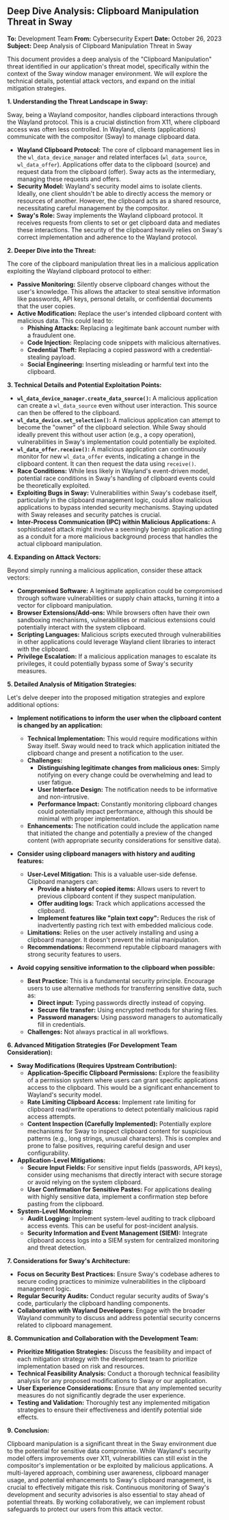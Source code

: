 ## Deep Dive Analysis: Clipboard Manipulation Threat in Sway

**To:** Development Team
**From:** Cybersecurity Expert
**Date:** October 26, 2023
**Subject:** Deep Analysis of Clipboard Manipulation Threat in Sway

This document provides a deep analysis of the "Clipboard Manipulation" threat identified in our application's threat model, specifically within the context of the Sway window manager environment. We will explore the technical details, potential attack vectors, and expand on the initial mitigation strategies.

**1. Understanding the Threat Landscape in Sway:**

Sway, being a Wayland compositor, handles clipboard interactions through the Wayland protocol. This is a crucial distinction from X11, where clipboard access was often less controlled. In Wayland, clients (applications) communicate with the compositor (Sway) to manage clipboard data.

* **Wayland Clipboard Protocol:** The core of clipboard management lies in the `wl_data_device_manager` and related interfaces (`wl_data_source`, `wl_data_offer`). Applications offer data to the clipboard (source) and request data from the clipboard (offer). Sway acts as the intermediary, managing these requests and offers.
* **Security Model:** Wayland's security model aims to isolate clients. Ideally, one client shouldn't be able to directly access the memory or resources of another. However, the clipboard acts as a shared resource, necessitating careful management by the compositor.
* **Sway's Role:** Sway implements the Wayland clipboard protocol. It receives requests from clients to set or get clipboard data and mediates these interactions. The security of the clipboard heavily relies on Sway's correct implementation and adherence to the Wayland protocol.

**2. Deeper Dive into the Threat:**

The core of the clipboard manipulation threat lies in a malicious application exploiting the Wayland clipboard protocol to either:

* **Passive Monitoring:**  Silently observe clipboard changes without the user's knowledge. This allows the attacker to steal sensitive information like passwords, API keys, personal details, or confidential documents that the user copies.
* **Active Modification:**  Replace the user's intended clipboard content with malicious data. This could lead to:
    * **Phishing Attacks:**  Replacing a legitimate bank account number with a fraudulent one.
    * **Code Injection:**  Replacing code snippets with malicious alternatives.
    * **Credential Theft:**  Replacing a copied password with a credential-stealing payload.
    * **Social Engineering:**  Inserting misleading or harmful text into the clipboard.

**3. Technical Details and Potential Exploitation Points:**

* **`wl_data_device_manager.create_data_source()`:** A malicious application can create a `wl_data_source` even without user interaction. This source can then be offered to the clipboard.
* **`wl_data_device.set_selection()`:**  A malicious application can attempt to become the "owner" of the clipboard selection. While Sway should ideally prevent this without user action (e.g., a copy operation), vulnerabilities in Sway's implementation could potentially be exploited.
* **`wl_data_offer.receive()`:** A malicious application can continuously monitor for new `wl_data_offer` events, indicating a change in the clipboard content. It can then request the data using `receive()`.
* **Race Conditions:**  While less likely in Wayland's event-driven model, potential race conditions in Sway's handling of clipboard events could be theoretically exploited.
* **Exploiting Bugs in Sway:**  Vulnerabilities within Sway's codebase itself, particularly in the clipboard management logic, could allow malicious applications to bypass intended security mechanisms. Staying updated with Sway releases and security patches is crucial.
* **Inter-Process Communication (IPC) within Malicious Applications:**  A sophisticated attack might involve a seemingly benign application acting as a conduit for a more malicious background process that handles the actual clipboard manipulation.

**4. Expanding on Attack Vectors:**

Beyond simply running a malicious application, consider these attack vectors:

* **Compromised Software:**  A legitimate application could be compromised through software vulnerabilities or supply chain attacks, turning it into a vector for clipboard manipulation.
* **Browser Extensions/Add-ons:**  While browsers often have their own sandboxing mechanisms, vulnerabilities or malicious extensions could potentially interact with the system clipboard.
* **Scripting Languages:**  Malicious scripts executed through vulnerabilities in other applications could leverage Wayland client libraries to interact with the clipboard.
* **Privilege Escalation:**  If a malicious application manages to escalate its privileges, it could potentially bypass some of Sway's security measures.

**5. Detailed Analysis of Mitigation Strategies:**

Let's delve deeper into the proposed mitigation strategies and explore additional options:

* **Implement notifications to inform the user when the clipboard content is changed by an application:**
    * **Technical Implementation:** This would require modifications within Sway itself. Sway would need to track which application initiated the clipboard change and present a notification to the user.
    * **Challenges:**
        * **Distinguishing legitimate changes from malicious ones:**  Simply notifying on every change could be overwhelming and lead to user fatigue.
        * **User Interface Design:**  The notification needs to be informative and non-intrusive.
        * **Performance Impact:**  Constantly monitoring clipboard changes could potentially impact performance, although this should be minimal with proper implementation.
    * **Enhancements:**  The notification could include the application name that initiated the change and potentially a preview of the changed content (with appropriate security considerations for sensitive data).

* **Consider using clipboard managers with history and auditing features:**
    * **User-Level Mitigation:** This is a valuable user-side defense. Clipboard managers can:
        * **Provide a history of copied items:** Allows users to revert to previous clipboard content if they suspect manipulation.
        * **Offer auditing logs:**  Track which applications accessed the clipboard.
        * **Implement features like "plain text copy":**  Reduces the risk of inadvertently pasting rich text with embedded malicious code.
    * **Limitations:**  Relies on the user actively installing and using a clipboard manager. It doesn't prevent the initial manipulation.
    * **Recommendations:**  Recommend reputable clipboard managers with strong security features to users.

* **Avoid copying sensitive information to the clipboard when possible:**
    * **Best Practice:** This is a fundamental security principle. Encourage users to use alternative methods for transferring sensitive data, such as:
        * **Direct input:** Typing passwords directly instead of copying.
        * **Secure file transfer:** Using encrypted methods for sharing files.
        * **Password managers:**  Using password managers to automatically fill in credentials.
    * **Challenges:**  Not always practical in all workflows.

**6. Advanced Mitigation Strategies (For Development Team Consideration):**

* **Sway Modifications (Requires Upstream Contribution):**
    * **Application-Specific Clipboard Permissions:**  Explore the feasibility of a permission system where users can grant specific applications access to the clipboard. This would be a significant enhancement to Wayland's security model.
    * **Rate Limiting Clipboard Access:**  Implement rate limiting for clipboard read/write operations to detect potentially malicious rapid access attempts.
    * **Content Inspection (Carefully Implemented):**  Potentially explore mechanisms for Sway to inspect clipboard content for suspicious patterns (e.g., long strings, unusual characters). This is complex and prone to false positives, requiring careful design and user configurability.
* **Application-Level Mitigations:**
    * **Secure Input Fields:**  For sensitive input fields (passwords, API keys), consider using mechanisms that directly interact with secure storage or avoid relying on the system clipboard.
    * **User Confirmation for Sensitive Pastes:**  For applications dealing with highly sensitive data, implement a confirmation step before pasting from the clipboard.
* **System-Level Monitoring:**
    * **Audit Logging:**  Implement system-level auditing to track clipboard access events. This can be useful for post-incident analysis.
    * **Security Information and Event Management (SIEM):**  Integrate clipboard access logs into a SIEM system for centralized monitoring and threat detection.

**7. Considerations for Sway's Architecture:**

* **Focus on Security Best Practices:**  Ensure Sway's codebase adheres to secure coding practices to minimize vulnerabilities in the clipboard management logic.
* **Regular Security Audits:**  Conduct regular security audits of Sway's code, particularly the clipboard handling components.
* **Collaboration with Wayland Developers:**  Engage with the broader Wayland community to discuss and address potential security concerns related to clipboard management.

**8. Communication and Collaboration with the Development Team:**

* **Prioritize Mitigation Strategies:**  Discuss the feasibility and impact of each mitigation strategy with the development team to prioritize implementation based on risk and resources.
* **Technical Feasibility Analysis:**  Conduct a thorough technical feasibility analysis for any proposed modifications to Sway or our application.
* **User Experience Considerations:**  Ensure that any implemented security measures do not significantly degrade the user experience.
* **Testing and Validation:**  Thoroughly test any implemented mitigation strategies to ensure their effectiveness and identify potential side effects.

**9. Conclusion:**

Clipboard manipulation is a significant threat in the Sway environment due to the potential for sensitive data compromise. While Wayland's security model offers improvements over X11, vulnerabilities can still exist in the compositor's implementation or be exploited by malicious applications. A multi-layered approach, combining user awareness, clipboard manager usage, and potential enhancements to Sway's clipboard management, is crucial to effectively mitigate this risk. Continuous monitoring of Sway's development and security advisories is also essential to stay ahead of potential threats. By working collaboratively, we can implement robust safeguards to protect our users from this attack vector.

